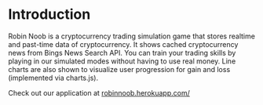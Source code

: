 # Introduction

Robin Noob is a cryptocurrency trading simulation game that stores realtime and past-time data of cryptocurrency. It shows cached cryptocurrency news from Bings News Search API. You can train your trading skills by playing in our simulated modes without having to use real money. Line charts are also shown to visualize user progression for gain and loss (implemented via charts.js).

Check out our application at [robinnoob.herokuapp.com/](https://robinnoob.herokuapp.com/ "https://robinnoob.herokuapp.com/")
